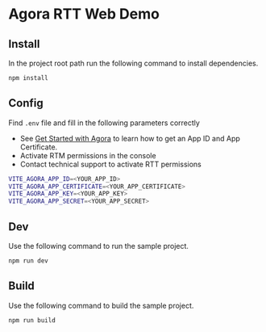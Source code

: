 # Agora RTT Web Demo



## Install

In the project root path run the following command to install dependencies.

```bash
npm install 
```



## Config

Find `.env`  file  and fill in the following parameters correctly

- See [Get Started with Agora](https://docs.agora.io/en/video-calling/reference/manage-agora-account?platform=web#get-started-with-agora) to learn how to get an App ID and App Certificate.
- Activate RTM permissions in the console
- Contact technical support to activate RTT permissions

```bash
VITE_AGORA_APP_ID=<YOUR_APP_ID>
VITE_AGORA_APP_CERTIFICATE=<YOUR_APP_CERTIFICATE>
VITE_AGORA_APP_KEY=<YOUR_APP_KEY>
VITE_AGORA_APP_SECRET=<YOUR_APP_SECRET>
```



## Dev

Use the following command to run the sample project.

```bash
npm run dev
```



## Build

Use the following command to build the sample project.

```bash
npm run build
```
